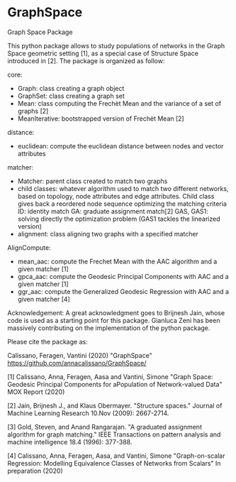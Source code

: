 # GraphSpace
Graph Space Package

This python package allows to study populations of networks in the Graph Space geometric setting [1], as a special case of Structure Space introduced in [2].
The package is organized as follow:

core:
- Graph: class creating a graph object
- GraphSet: class creating a graph set
- Mean: class computing the Frechèt Mean and the variance of a set of graphs [2]
- MeanIterative: bootstrapped version of Frechèt Mean [2]

distance:
- euclidean: compute the euclidean distance between nodes and vector attributes

matcher:
- Matcher: parent class created to match two graphs
- child classes: whatever algorithm used to match two different networks, based on topology, node attributes and edge attributes. 
Child class gives back a reordered node sequence optimizing the matching criteria
    ID: identity match
    GA: graduate assignment match[2]
    GAS, GAS1: solving directly the optimization problem (GAS1 tackles the linearized version)
- alignment: class aligning two graphs with a specified matcher

AlignCompute:
- mean_aac: compute the Frechet Mean with the AAC algorithm and a given matcher [1]
- gpca_aac: compute the Geodesic Principal Components with AAC and a given matcher [1]
- ggr_aac: compute the Generalized Geodesic Regression with AAC and a given matcher [4]

Acknowledgement: A great acknowledgment goes to Brijnesh Jain, whose code is used as a starting point for this package. Gianluca Zeni has been massively contributing on the implementation of the python package.

Please cite the package as:

Calissano, Feragen, Vantini (2020) "GraphSpace" https://github.com/annacalissano/GraphSpace/


[1] Calissano, Anna, Feragen, Aasa and Vantini, Simone "Graph Space: Geodesic Principal Components for aPopulation of Network-valued Data" MOX Report (2020)

[2] Jain, Brijnesh J., and Klaus Obermayer. "Structure spaces." Journal of Machine Learning Research 10.Nov (2009): 2667-2714.

[3] Gold, Steven, and Anand Rangarajan. "A graduated assignment algorithm for graph matching." IEEE Transactions on pattern analysis and machine intelligence 18.4 (1996): 377-388.

[4] Calissano, Anna, Feragen, Aasa, and Vantini, Simone "Graph-on-scalar Regression: Modelling Equivalence Classes of Networks from Scalars" In preparation (2020)



